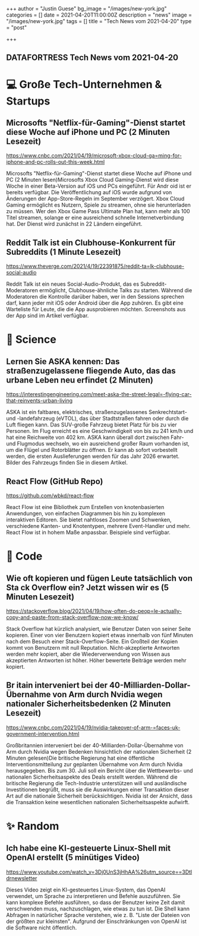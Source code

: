 +++
author = "Justin Guese"
bg_image = "/images/new-york.jpg"
categories = []
date = 2021-04-20T11:00:00Z
description = "news"
image = "/images/new-york.jpg"
tags = []
title = "Tech News vom 2021-04-20"
type = "post"

+++

        
## DATAFORTRESS Tech News vom 2021-04-20

# 💻 Große Tech-Unternehmen & Startups

## Microsofts "Netflix-für-Gaming"-Dienst startet diese Woche auf iPhone und PC (2 Minuten Lesezeit)

https://www.cnbc.com/2021/04/19/microsoft-xbox-cloud-ga=ming-for-iphone-and-pc-rolls-out-this-week.html

 Microsofts "Netflix-für-Gaming"-Dienst startet diese Woche auf iPhone und PC (2 Minuten lesen)Microsofts Xbox Cloud Gaming-Dienst wird diese Woche in einer Beta-Version auf iOS und PCs eingeführt. Für Andr oid ist er bereits verfügbar. Die Veröffentlichung auf iOS wurde aufgrund von Änderungen der App-Store-Regeln im September verzögert. Xbox Cloud Gaming ermöglicht es Nutzern, Spiele zu streamen, ohne sie herunterladen zu müssen. Wer den Xbox Game Pass Ultimate Plan hat, kann mehr als 100 Titel streamen, solange er eine ausreichend schnelle Internetverbindung hat. Der Dienst wird zunächst in 22 Ländern eingeführt. 

## Reddit Talk ist ein Clubhouse-Konkurrent für Subreddits (1 Minute Lesezeit)

https://www.theverge.com/2021/4/19/22391875/reddit-ta=lk-clubhouse-social-audio

Reddit Talk ist ein neues Social-Audio-Produkt, das es Subreddit-Moderatoren ermöglicht, Clubhouse-ähnliche Talks zu starten. Während die Moderatoren die Kontrolle darüber haben, wer in den Sessions sprechen darf, kann jeder mit iOS oder Android über die App zuhören. Es gibt eine Warteliste für Leute, die die App ausprobieren möchten. Screenshots aus der App sind im Artikel verfügbar.

# 🧪 Science

##  Lernen Sie ASKA kennen: Das straßenzugelassene fliegende Auto, das das urbane Leben neu erfindet (2 Minuten)

https://interestingengineering.com/meet-aska-the-street-legal=-flying-car-that-reinvents-urban-living

ASKA ist ein faltbares, elektrisches, straßenzugelassenes Senkrechtstart- und -landefahrzeug (eVTOL), das über Stadtstraßen fahren oder durch die Luft fliegen kann. Das SUV-große Fahrzeug bietet Platz für bis zu vier Personen. Im Flug erreicht es eine Geschwindigkeit von bis zu 241 km/h und hat eine Reichweite von 402 km. ASKA kann überall dort zwischen Fahr- und Flugmodus wechseln, wo ein ausreichend großer Raum vorhanden ist, um die Flügel und Rotorblätter zu öffnen. Er kann ab sofort vorbestellt werden, die ersten Auslieferungen werden für das Jahr 2026 erwartet. Bilder des Fahrzeugs finden Sie in diesem Artikel.

## React Flow (GitHub Repo)

https://github.com/wbkd/react-flow

React Flow ist eine Bibliothek zum Erstellen von knotenbasierten Anwendungen, von einfachen Diagrammen bis hin zu komplexen interaktiven Editoren. Sie bietet nahtloses Zoomen und Schwenken, verschiedene Kanten- und Knotentypen, mehrere Event-Handler und mehr. React Flow ist in hohem Maße anpassbar. Beispiele sind verfügbar.

# 💾 Code

## Wie oft kopieren und fügen Leute tatsächlich von Sta ck Overflow ein? Jetzt wissen wir es (5 Minuten Lesezeit)

https://stackoverflow.blog/2021/04/19/how-often-do-peop=le-actually-copy-and-paste-from-stack-overflow-now-we-know/

Stack Overflow hat kürzlich analysiert, wie Benutzer Daten von seiner Seite kopieren. Einer von vier Benutzern kopiert etwas innerhalb von fünf Minuten nach dem Besuch einer Stack-Overflow-Seite. Ein Großteil der Kopien kommt von Benutzern mit null Reputation. Nicht-akzeptierte Antworten werden mehr kopiert, aber die Wiederverwendung von Wissen aus akzeptierten Antworten ist höher. Höher bewertete Beiträge werden mehr kopiert.

## Br itain interveniert bei der 40-Milliarden-Dollar-Übernahme von Arm durch Nvidia wegen nationaler Sicherheitsbedenken (2 Minuten Lesezeit)

https://www.cnbc.com/2021/04/19/nvidia-takeover-of-arm-=faces-uk-government-intervention.html

Großbritannien interveniert bei der 40-Milliarden-Dollar-Übernahme von Arm durch Nvidia wegen Bedenken hinsichtlich der nationalen Sicherheit (2 Minuten gelesen)Die britische Regierung hat eine öffentliche Interventionsmitteilung zur geplanten Übernahme von Arm durch Nvidia herausgegeben. Bis zum 30. Juli soll ein Bericht über die Wettbewerbs- und nationalen Sicherheitsaspekte des Deals erstellt werden. Während die britische Regierung die Tech-Industrie unterstützen will und ausländische Investitionen begrüßt, muss sie die Auswirkungen einer Transaktion dieser Art auf die nationale Sicherheit berücksichtigen. Nvidia ist der Ansicht, dass die Transaktion keine wesentlichen nationalen Sicherheitsaspekte aufwirft.

# ✨ Random

## Ich habe eine KI-gesteuerte Linux-Shell mit OpenAI erstellt (5 minütiges Video)

https://www.youtube.com/watch_v=3Dj0UnS3jHhAA%26utm_source==3Dtldrnewsletter

Dieses Video zeigt ein KI-gesteuertes Linux-System, das OpenAI verwendet, um Sprache zu interpretieren und Befehle auszuführen. Sie kann komplexe Befehle ausführen, so dass der Benutzer keine Zeit damit verschwenden muss, nachzuschlagen, wie etwas zu tun ist. Die Shell kann Abfragen in natürlicher Sprache verstehen, wie z. B. "Liste der Dateien von der größten zur kleinsten". Aufgrund der Einschränkungen von OpenAI ist die Software nicht öffentlich.
